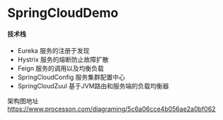 # SpringCloudDemo

#### 技术栈
+ Eureka 服务的注册于发现
+ Hystrix 服务的熔断防止故障扩散
+ Feign 服务的调用以及均衡负载
+ SpringCloudConfig 服务集群配置中心
+ SpringCloudZuul 基于JVM路由和服务端的负载均衡器

架构图地址
https://www.processon.com/diagraming/5c6a06cce4b056ae2a0bf062